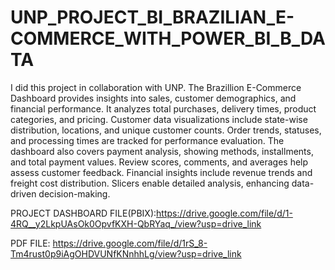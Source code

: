 # UNP_PROJECT_BI_BRAZILIAN_E-COMMERCE_WITH_POWER_BI_B_DATA

I did this project in collaboration with UNP. The Brazillion E-Commerce Dashboard provides insights into sales, customer demographics, and financial performance. It analyzes total purchases, delivery times, product categories, and pricing. Customer data visualizations include state-wise distribution, locations, and unique customer counts. Order trends, statuses, and processing times are tracked for performance evaluation. The dashboard also covers payment analysis, showing methods, installments, and total payment values. Review scores, comments, and averages help assess customer feedback. Financial insights include revenue trends and freight cost distribution. Slicers enable detailed analysis, enhancing data-driven decision-making.

PROJECT DASHBOARD FILE(PBIX):https://drive.google.com/file/d/1-4RQ__y2LkpUAsOk0OpvfKXH-QbRYaq_/view?usp=drive_link

PDF FILE: https://drive.google.com/file/d/1rS_8-Tm4rust0p9iAgOHDVUNfKNnhhLg/view?usp=drive_link

